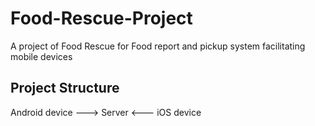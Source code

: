 Food-Rescue-Project
===================

A project of Food Rescue for Food report and pickup system facilitating mobile devices

Project Structure
-----------------

Android device ---> Server <--- iOS device
